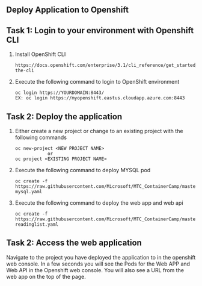 ## Deploy Application to Openshift

## Task 1: Login to your environment with Openshift CLI

1. Install OpenShift CLI
    ```
    https://docs.openshift.com/enterprise/3.1/cli_reference/get_started_cli.html#installing-the-cli
    ```

2. Execute the following command to login to OpenShift environment
   ```
   oc login https://YOURDOMAIN:8443/
   EX: oc login https://myopenshift.eastus.cloudapp.azure.com:8443
   ```

## Task 2: Deploy the application 
 
 1. Either create a new project or change to an existing project with the following commands
    ```
    oc new-project <NEW PROJECT NAME>   
                or 
    oc project <EXISTING PROJECT NAME>
    ```

 2. Execute the following command to deploy MYSQL pod
    ```
    oc create -f  https://raw.githubusercontent.com/Microsoft/MTC_ContainerCamp/master/modules/openshift/openshift-mysql.yaml 
    ```

 3. Execute the following command to deploy the web app and web api
    ```
    oc create -f https://raw.githubusercontent.com/Microsoft/MTC_ContainerCamp/master/modules/openshift/openshift-readinglist.yaml 
    ```
## Task 2: Access the web application
Navigate to the project you have deployed the application to in the openshift web console. In a few seconds you will see the Pods for the Web APP and Web API in the Openshift web console. You will also see a URL from the web app on the top of the page.




